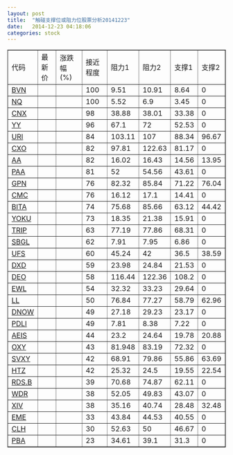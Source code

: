 ```yaml
---
layout: post
title:  "触碰支撑位或阻力位股票分析20141223"
date:   2014-12-23 04:18:06
categories: stock
---
```

<script type="text/javascript">
var stockList = []
stockList.push('gb_bvn');
stockList.push('gb_nq');
stockList.push('gb_cnx');
stockList.push('gb_yy');
stockList.push('gb_uri');
stockList.push('gb_cxo');
stockList.push('gb_aa');
stockList.push('gb_paa');
stockList.push('gb_gpn');
stockList.push('gb_cmc');
stockList.push('gb_bita');
stockList.push('gb_yoku');
stockList.push('gb_trip');
stockList.push('gb_sbgl');
stockList.push('gb_ufs');
stockList.push('gb_dxd');
stockList.push('gb_deo');
stockList.push('gb_ewl');
stockList.push('gb_ll');
stockList.push('gb_dnow');
stockList.push('gb_pdli');
stockList.push('gb_aeis');
stockList.push('gb_oxy');
stockList.push('gb_svxy');
stockList.push('gb_htz');
stockList.push('gb_rds.b');
stockList.push('gb_wdr');
stockList.push('gb_xiv');
stockList.push('gb_eme');
stockList.push('gb_clh');
stockList.push('gb_pba');
</script>
<table border="1">
 <tr>
 <td>代码</td>
 <td>最新价</td>
 <td>涨跌幅(%)</td>
 <td>接近程度</td>
 <td>阻力1</td>
 <td>阻力2</td>
 <td>支撑1</td>
 <td>支撑2</td>
</tr>
  <tr id="bvn" class="red">
  <td><a href="http://stock.finance.sina.com.cn/usstock/quotes/BVN.html" target="_blank">BVN</a></td><td></td><td></td><td>100</td><td>9.51</td><td>10.91</td><td>8.64</td><td>0</td></tr>
  <tr id="nq" class="green">
  <td><a href="http://stock.finance.sina.com.cn/usstock/quotes/NQ.html" target="_blank">NQ</a></td><td></td><td></td><td>100</td><td>5.52</td><td>6.9</td><td>3.45</td><td>0</td></tr>
  <tr id="cnx" class="green">
  <td><a href="http://stock.finance.sina.com.cn/usstock/quotes/CNX.html" target="_blank">CNX</a></td><td></td><td></td><td>98</td><td>38.88</td><td>38.01</td><td>33.38</td><td>0</td></tr>
  <tr id="yy" class="red">
  <td><a href="http://stock.finance.sina.com.cn/usstock/quotes/YY.html" target="_blank">YY</a></td><td></td><td></td><td>96</td><td>67.1</td><td>72</td><td>52.53</td><td>0</td></tr>
  <tr id="uri" class="red">
  <td><a href="http://stock.finance.sina.com.cn/usstock/quotes/URI.html" target="_blank">URI</a></td><td></td><td></td><td>84</td><td>103.11</td><td>107</td><td>88.34</td><td>96.67</td></tr>
  <tr id="cxo" class="red">
  <td><a href="http://stock.finance.sina.com.cn/usstock/quotes/CXO.html" target="_blank">CXO</a></td><td></td><td></td><td>82</td><td>97.81</td><td>122.63</td><td>81.17</td><td>0</td></tr>
  <tr id="aa" class="red">
  <td><a href="http://stock.finance.sina.com.cn/usstock/quotes/AA.html" target="_blank">AA</a></td><td></td><td></td><td>82</td><td>16.02</td><td>16.43</td><td>14.56</td><td>13.95</td></tr>
  <tr id="paa" class="green">
  <td><a href="http://stock.finance.sina.com.cn/usstock/quotes/PAA.html" target="_blank">PAA</a></td><td></td><td></td><td>81</td><td>52</td><td>54.56</td><td>43.61</td><td>0</td></tr>
  <tr id="gpn" class="red">
  <td><a href="http://stock.finance.sina.com.cn/usstock/quotes/GPN.html" target="_blank">GPN</a></td><td></td><td></td><td>76</td><td>82.32</td><td>85.84</td><td>71.22</td><td>76.04</td></tr>
  <tr id="cmc" class="red">
  <td><a href="http://stock.finance.sina.com.cn/usstock/quotes/CMC.html" target="_blank">CMC</a></td><td></td><td></td><td>76</td><td>16.12</td><td>17.1</td><td>14.41</td><td>0</td></tr>
  <tr id="bita" class="red">
  <td><a href="http://stock.finance.sina.com.cn/usstock/quotes/BITA.html" target="_blank">BITA</a></td><td></td><td></td><td>74</td><td>75.68</td><td>85.66</td><td>63.12</td><td>44.42</td></tr>
  <tr id="yoku" class="red">
  <td><a href="http://stock.finance.sina.com.cn/usstock/quotes/YOKU.html" target="_blank">YOKU</a></td><td></td><td></td><td>73</td><td>18.35</td><td>21.38</td><td>15.91</td><td>0</td></tr>
  <tr id="trip" class="red">
  <td><a href="http://stock.finance.sina.com.cn/usstock/quotes/TRIP.html" target="_blank">TRIP</a></td><td></td><td></td><td>63</td><td>77.19</td><td>77.86</td><td>68.31</td><td>0</td></tr>
  <tr id="sbgl" class="red">
  <td><a href="http://stock.finance.sina.com.cn/usstock/quotes/SBGL.html" target="_blank">SBGL</a></td><td></td><td></td><td>62</td><td>7.91</td><td>7.95</td><td>6.86</td><td>0</td></tr>
  <tr id="ufs" class="red">
  <td><a href="http://stock.finance.sina.com.cn/usstock/quotes/UFS.html" target="_blank">UFS</a></td><td></td><td></td><td>60</td><td>45.24</td><td>42</td><td>36.5</td><td>38.59</td></tr>
  <tr id="dxd" class="green">
  <td><a href="http://stock.finance.sina.com.cn/usstock/quotes/DXD.html" target="_blank">DXD</a></td><td></td><td></td><td>59</td><td>23.98</td><td>24.84</td><td>21.53</td><td>0</td></tr>
  <tr id="deo" class="red">
  <td><a href="http://stock.finance.sina.com.cn/usstock/quotes/DEO.html" target="_blank">DEO</a></td><td></td><td></td><td>58</td><td>116.44</td><td>122.36</td><td>108.2</td><td>0</td></tr>
  <tr id="ewl" class="green">
  <td><a href="http://stock.finance.sina.com.cn/usstock/quotes/EWL.html" target="_blank">EWL</a></td><td></td><td></td><td>54</td><td>32.32</td><td>33.23</td><td>29.64</td><td>0</td></tr>
  <tr id="ll" class="green">
  <td><a href="http://stock.finance.sina.com.cn/usstock/quotes/LL.html" target="_blank">LL</a></td><td></td><td></td><td>50</td><td>76.84</td><td>77.27</td><td>58.79</td><td>62.96</td></tr>
  <tr id="dnow" class="green">
  <td><a href="http://stock.finance.sina.com.cn/usstock/quotes/DNOW.html" target="_blank">DNOW</a></td><td></td><td></td><td>49</td><td>27.18</td><td>29.23</td><td>23.17</td><td>0</td></tr>
  <tr id="pdli" class="red">
  <td><a href="http://stock.finance.sina.com.cn/usstock/quotes/PDLI.html" target="_blank">PDLI</a></td><td></td><td></td><td>49</td><td>7.81</td><td>8.38</td><td>7.22</td><td>0</td></tr>
  <tr id="aeis" class="red">
  <td><a href="http://stock.finance.sina.com.cn/usstock/quotes/AEIS.html" target="_blank">AEIS</a></td><td></td><td></td><td>44</td><td>23.2</td><td>24.64</td><td>19.78</td><td>20.88</td></tr>
  <tr id="oxy" class="red">
  <td><a href="http://stock.finance.sina.com.cn/usstock/quotes/OXY.html" target="_blank">OXY</a></td><td></td><td></td><td>43</td><td>81.948</td><td>83.19</td><td>72.32</td><td>0</td></tr>
  <tr id="svxy" class="red">
  <td><a href="http://stock.finance.sina.com.cn/usstock/quotes/SVXY.html" target="_blank">SVXY</a></td><td></td><td></td><td>42</td><td>68.91</td><td>79.86</td><td>55.86</td><td>63.69</td></tr>
  <tr id="htz" class="green">
  <td><a href="http://stock.finance.sina.com.cn/usstock/quotes/HTZ.html" target="_blank">HTZ</a></td><td></td><td></td><td>42</td><td>25.32</td><td>24.5</td><td>19.55</td><td>22.54</td></tr>
  <tr id="rds.b" class="green">
  <td><a href="http://stock.finance.sina.com.cn/usstock/quotes/RDS.B.html" target="_blank">RDS.B</a></td><td></td><td></td><td>39</td><td>70.68</td><td>74.87</td><td>62.11</td><td>0</td></tr>
  <tr id="wdr" class="red">
  <td><a href="http://stock.finance.sina.com.cn/usstock/quotes/WDR.html" target="_blank">WDR</a></td><td></td><td></td><td>38</td><td>52.05</td><td>49.83</td><td>43.07</td><td>0</td></tr>
  <tr id="xiv" class="red">
  <td><a href="http://stock.finance.sina.com.cn/usstock/quotes/XIV.html" target="_blank">XIV</a></td><td></td><td></td><td>38</td><td>35.16</td><td>40.74</td><td>28.48</td><td>32.48</td></tr>
  <tr id="eme" class="green">
  <td><a href="http://stock.finance.sina.com.cn/usstock/quotes/EME.html" target="_blank">EME</a></td><td></td><td></td><td>33</td><td>43.84</td><td>44.53</td><td>40.55</td><td>0</td></tr>
  <tr id="clh" class="red">
  <td><a href="http://stock.finance.sina.com.cn/usstock/quotes/CLH.html" target="_blank">CLH</a></td><td></td><td></td><td>30</td><td>52.63</td><td>50</td><td>46.67</td><td>0</td></tr>
  <tr id="pba" class="green">
  <td><a href="http://stock.finance.sina.com.cn/usstock/quotes/PBA.html" target="_blank">PBA</a></td><td></td><td></td><td>23</td><td>34.61</td><td>39.1</td><td>31.3</td><td>0</td></tr>
</table>
